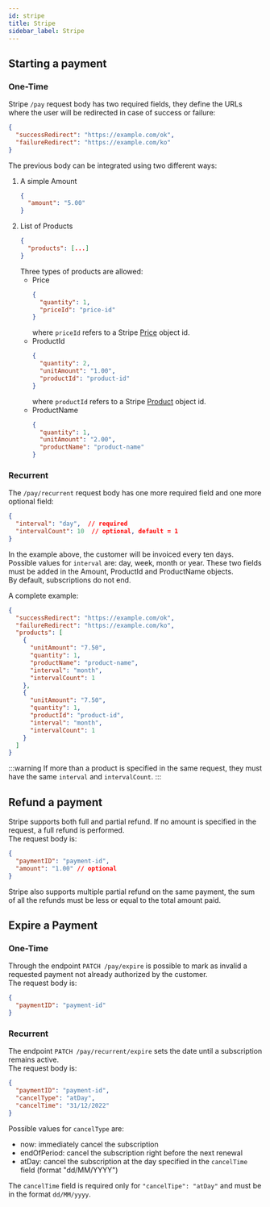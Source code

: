 ```yaml
---
id: stripe
title: Stripe
sidebar_label: Stripe
---
```

## Starting a payment

### One-Time

Stripe `/pay` request body has two required fields, they define the URLs where the user will be redirected in case of success or failure:
```json lines
{
  "successRedirect": "https://example.com/ok",
  "failureRedirect": "https://example.com/ko"
}
```
The previous body can be integrated using two different ways:
1. A simple Amount
    ```json lines
    {
      "amount": "5.00"
    }
    ```
2. List of Products
    ```json lines
    {
      "products": [...]
    }
    ```
   Three types of products are allowed:
    * Price
        ```json lines
        {
          "quantity": 1,
          "priceId": "price-id"  
        }
        ```
      where `priceId` refers to a Stripe [Price](https://stripe.com/docs/api/prices) object id.
    * ProductId
        ```json lines
        {
          "quantity": 2,
          "unitAmount": "1.00",
          "productId": "product-id"  
        }
        ```
      where `productId` refers to a Stripe [Product](https://stripe.com/docs/api/products) object id.
    * ProductName
        ```json lines
        {
          "quantity": 1,
          "unitAmount": "2.00",
          "productName": "product-name"  
        }
        ```

### Recurrent

The `/pay/recurrent` request body has one more required field and one more optional field:
```json lines
{
  "interval": "day",  // required
  "intervalCount": 10  // optional, default = 1
}
```
In the example above, the customer will be invoiced every ten days.
Possible values for `interval` are: day, week, month or year.
These two fields must be added in the Amount, ProductId and ProductName objects.  
By default, subscriptions do not end.

A complete example:
```json lines
{
  "successRedirect": "https://example.com/ok",
  "failureRedirect": "https://example.com/ko",
  "products": [
    {
      "unitAmount": "7.50",
      "quantity": 1,
      "productName": "product-name",
      "interval": "month",
      "intervalCount": 1
    },
    {
      "unitAmount": "7.50",
      "quantity": 1,
      "productId": "product-id",
      "interval": "month",
      "intervalCount": 1
    }
  ]
}
```

:::warning
If more than a product is specified in the same request, they must have the same `interval` and `intervalCount`.
:::

## Refund a payment

Stripe supports both full and partial refund. If no amount is specified in the request, a full refund is performed.  
The request body is:
```json lines
{
  "paymentID": "payment-id",
  "amount": "1.00" // optional
}
```
Stripe also supports multiple partial refund on the same payment, the sum of all the refunds must be less or equal to the total amount paid.

## Expire a Payment

### One-Time

Through the endpoint `PATCH /pay/expire` is possible to mark as invalid a requested payment not already authorized by the customer.  
The request body is:
```json lines
{
  "paymentID": "payment-id"
}
```

### Recurrent

The endpoint `PATCH /pay/recurrent/expire` sets the date until a subscription remains active.  
The request body is:
```json lines
{
  "paymentID": "payment-id",
  "cancelType": "atDay",
  "cancelTime": "31/12/2022"
}
```
Possible values for `cancelType` are:
* now: immediately cancel the subscription
* endOfPeriod: cancel the subscription right before the next renewal
* atDay: cancel the subscription at the day specified in the `cancelTime` field (format "dd/MM/YYYY")

The `cancelTime` field is required only for `"cancelTipe": "atDay"` and must be in the format `dd/MM/yyyy`.
